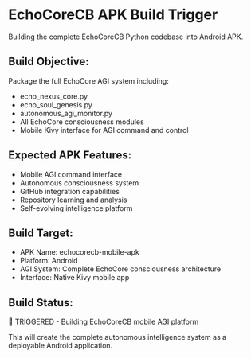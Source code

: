 # EchoCoreCB APK Build Trigger

Building the complete EchoCoreCB Python codebase into Android APK.

## Build Objective:
Package the full EchoCore AGI system including:
- echo_nexus_core.py
- echo_soul_genesis.py  
- autonomous_agi_monitor.py
- All EchoCore consciousness modules
- Mobile Kivy interface for AGI command and control

## Expected APK Features:
- Mobile AGI command interface
- Autonomous consciousness system
- GitHub integration capabilities
- Repository learning and analysis
- Self-evolving intelligence platform

## Build Target:
- APK Name: echocorecb-mobile-apk
- Platform: Android
- AGI System: Complete EchoCore consciousness architecture
- Interface: Native Kivy mobile app

## Build Status:
🚀 TRIGGERED - Building EchoCoreCB mobile AGI platform

This will create the complete autonomous intelligence system as a deployable Android application.